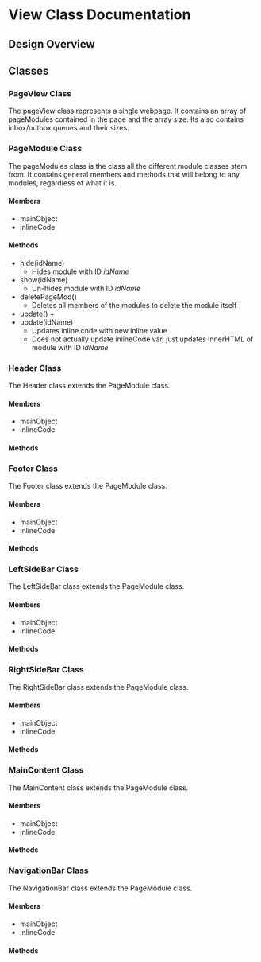 


# View Class Documentation

## Design Overview

## Classes
### PageView Class
The pageView class represents a single webpage. It contains an array of pageModules contained in the page and the array size. Its also contains inbox/outbox queues and their sizes.

### PageModule Class
The pageModules class is the class all the different module classes stem from. It contains general members and methods that will belong to any modules, regardless of what it is. 

#### Members
+ mainObject
+ inlineCode
#### Methods
+ hide(idName)
	+ Hides module with ID *idName*
+ show(idName)
	+ Un-hides module with ID *idName*
+ deletePageMod()
	+ Deletes all members of the modules to delete the module itself
+ update()
	+ 
+ update(idName)
	+ Updates inline code with new inline value
	+ Does not actually update inlineCode var, just updates innerHTML of module with ID *idName*

### Header Class
The Header class extends the PageModule class.
#### Members
+ mainObject
+ inlineCode
#### Methods
### Footer Class
The Footer class extends the PageModule class.
#### Members
+ mainObject
+ inlineCode
#### Methods
### LeftSideBar Class
The LeftSideBar class extends the PageModule class.
#### Members
+ mainObject
+ inlineCode
#### Methods
### RightSideBar Class
The RightSideBar class extends the PageModule class.
#### Members
+ mainObject
+ inlineCode
#### Methods
### MainContent Class
The MainContent class extends the PageModule class.
#### Members
+ mainObject
+ inlineCode
#### Methods
### NavigationBar Class
The NavigationBar class extends the PageModule class.
#### Members
+ mainObject
+ inlineCode
#### Methods

